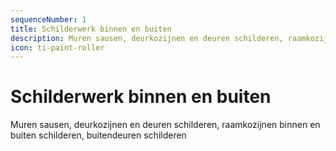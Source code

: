 ```yaml
---
sequenceNumber: 1
title: Schilderwerk binnen en buiten
description: Muren sausen, deurkozijnen en deuren schilderen, raamkozijnen binnen en buiten schilderen, buitendeuren schilderen
icon: ti-paint-roller
---
```

# Schilderwerk binnen en buiten

Muren sausen, deurkozijnen en deuren schilderen, raamkozijnen binnen en buiten schilderen, buitendeuren schilderen